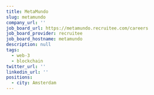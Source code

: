 ```yaml
---
title: MetaMundo
slug: metamundo
company_url: ''
job_board_url: https://metamundo.recruitee.com/careers
job_board_provider: recruitee
job_board_hostname: metamundo
description: null
tags:
  - web-3
  - blockchain
twitter_url: ''
linkedin_url: ''
positions:
  - city: Amsterdam
---
```

